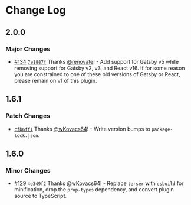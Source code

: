 # Change Log

## 2.0.0

### Major Changes

- [#134](https://github.com/wKovacs64/gatsby-plugin-use-dark-mode/pull/134) [`7e1887f`](https://github.com/wKovacs64/gatsby-plugin-use-dark-mode/commit/7e1887f7b83b6078ce40d987b0cb2076bdec205b) Thanks [@renovate](https://github.com/apps/renovate)! - Add support for Gatsby v5 while removing support for Gatsby v2, v3, and React v16. If for some reason you are constrained to one of these old versions of Gatsby or React, please remain on v1 of this plugin.

## 1.6.1

### Patch Changes

- [`cfb6ff1`](https://github.com/wKovacs64/gatsby-plugin-use-dark-mode/commit/cfb6ff182a9ecfcbb74b532de63624a79b4d23a3) Thanks [@wKovacs64](https://github.com/wKovacs64)! - Write version bumps to `package-lock.json`.

## 1.6.0

### Minor Changes

- [#129](https://github.com/wKovacs64/gatsby-plugin-use-dark-mode/pull/129) [`4e349f2`](https://github.com/wKovacs64/gatsby-plugin-use-dark-mode/commit/4e349f2a121c1ce3a79401a8cdd31b883a628533) Thanks [@wKovacs64](https://github.com/wKovacs64)! - Replace `terser` with `esbuild` for minification, drop the `prop-types` dependency, and convert plugin source to TypeScript.
